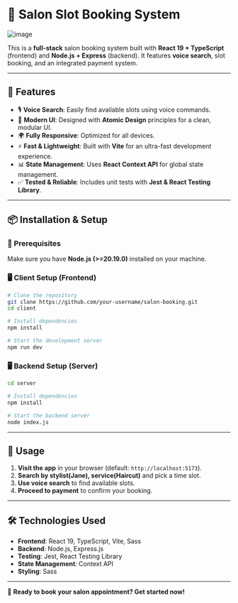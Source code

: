 # 💇 Salon Slot Booking System

![image](https://github.com/user-attachments/assets/569f3057-535c-4b5f-9cca-b45e792a5319)


This is a **full-stack** salon booking system built with **React 19 + TypeScript** (frontend) and **Node.js + Express** (backend). It features **voice search**, slot booking, and an integrated payment system.

---

## 🚀 Features
- 🎙️ **Voice Search**: Easily find available slots using voice commands.
- 🎨 **Modern UI**: Designed with **Atomic Design** principles for a clean, modular UI.
- 🌍 **Fully Responsive**: Optimized for all devices.
- ⚡ **Fast & Lightweight**: Built with **Vite** for an ultra-fast development experience.
- 📊 **State Management**: Uses **React Context API** for global state management.
- ✅ **Tested & Reliable**: Includes unit tests with **Jest & React Testing Library**.


---

## 📦 Installation & Setup

### 🔧 Prerequisites
Make sure you have **Node.js (>=20.19.0)** installed on your machine.

### 🖥️ Client Setup (Frontend)
```sh
# Clone the repository
git clone https://github.com/your-username/salon-booking.git
cd client

# Install dependencies
npm install

# Start the development server
npm run dev
```

### 🖥️ Backend Setup (Server)
```sh
cd server

# Install dependencies
npm install

# Start the backend server
node index.js
```

---

## 📌 Usage
1. **Visit the app** in your browser (default: `http://localhost:5173`).
2. **Search by stylist(Jane), service(Haircut)** and pick a time slot.
3. **Use voice search** to find available slots.
4. **Proceed to payment** to confirm your booking.

---

## 🛠️ Technologies Used
- **Frontend**: React 19, TypeScript, Vite, Sass
- **Backend**: Node.js, Express.js
- **Testing**: Jest, React Testing Library
- **State Management**: Context API
- **Styling**: Sass

---

🚀 **Ready to book your salon appointment? Get started now!**


